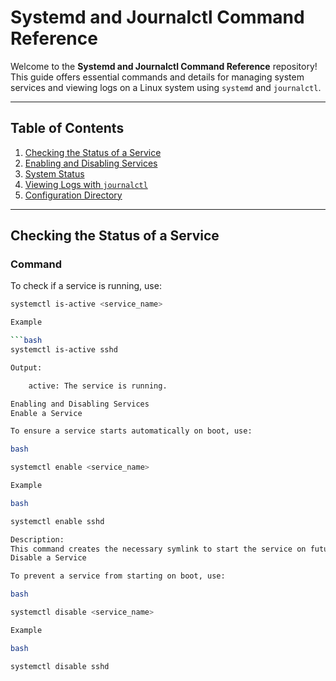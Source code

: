 

# Systemd and Journalctl Command Reference

Welcome to the **Systemd and Journalctl Command Reference** repository! This guide offers essential commands and details for managing system services and viewing logs on a Linux system using `systemd` and `journalctl`.

---

## Table of Contents

1. [Checking the Status of a Service](#checking-the-status-of-a-service)
2. [Enabling and Disabling Services](#enabling-and-disabling-services)
3. [System Status](#system-status)
4. [Viewing Logs with `journalctl`](#viewing-logs-with-journalctl)
5. [Configuration Directory](#configuration-directory)

---

## Checking the Status of a Service

### Command
To check if a service is running, use:

```bash
systemctl is-active <service_name>

Example

```bash
systemctl is-active sshd

Output:

    active: The service is running.

Enabling and Disabling Services
Enable a Service

To ensure a service starts automatically on boot, use:

bash

systemctl enable <service_name>

Example

bash

systemctl enable sshd

Description:
This command creates the necessary symlink to start the service on future boots.
Disable a Service

To prevent a service from starting on boot, use:

bash

systemctl disable <service_name>

Example

bash

systemctl disable sshd
